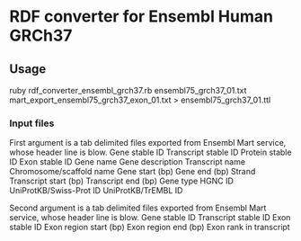 # RDF converter for Ensembl Human GRCh37

## Usage

  ruby rdf_converter_ensembl_grch37.rb ensembl75_grch37_01.txt mart_export_ensembl75_grch37_exon_01.txt > ensembl75_grch37_01.ttl

### Input files

First argument is a tab delimited files exported from Ensembl Mart service, whose header line is blow.
  Gene stable ID  Transcript stable ID    Protein stable ID       Exon stable ID  Gene name       Gene description        Transcript name Chromosome/scaffold name        Gene start (bp) Gene end (bp)   Strand  Transcript start (bp)   Transcript end (bp)     Gene type       HGNC ID UniProtKB/Swiss-Prot ID UniProtKB/TrEMBL ID


Second argument is a tab delimited files exported from Ensembl Mart service, whose header line is blow.
  Gene stable ID  Transcript stable ID    Exon stable ID  Exon region start (bp)  Exon region end (bp)    Exon rank in transcript

